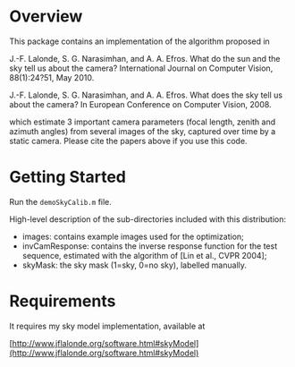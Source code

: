 Overview 
========

This package contains an implementation of the algorithm proposed in 

J.-F. Lalonde, S. G. Narasimhan, and A. A. Efros. What do the sun and the 
sky tell us about the camera?  International Journal on Computer Vision, 
88(1):24?51, May 2010.

J.-F. Lalonde, S. G. Narasimhan, and A. A. Efros. What does the sky tell 
us about the camera?  In European Conference on Computer Vision, 2008.

which estimate 3 important camera parameters (focal length, zenith and 
azimuth angles) from several images of the sky, captured over time by a 
static camera. Please cite the papers above if you use this code.

Getting Started
===============

Run the `demoSkyCalib.m` file. 

High-level description of the sub-directories included with this 
distribution:

- images: contains example images used for the optimization;
- invCamResponse: contains the inverse response function for the test 
  sequence, estimated with the algorithm of [Lin et al., CVPR 2004];
- skyMask: the sky mask (1=sky, 0=no sky), labelled manually.

Requirements
============

It requires my sky model implementation, available at

[http://www.jflalonde.org/software.html#skyModel](http://www.jflalonde.org/software.html#skyModel)

